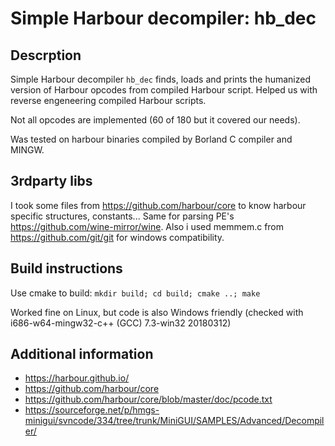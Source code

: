 # Simple Harbour decompiler: hb_dec

## Descrption
Simple Harbour decompiler `hb_dec` finds, loads and prints the humanized version of Harbour opcodes from compiled Harbour script.
Helped us with reverse engeneering compiled Harbour scripts.

Not all opcodes are implemented (60 of 180 but it covered our needs).

Was tested on harbour binaries compiled by Borland C compiler and MINGW.

## 3rdparty libs

I took some files from https://github.com/harbour/core to know harbour specific structures, constants...
Same for parsing PE's https://github.com/wine-mirror/wine.
Also i used memmem.c from https://github.com/git/git for windows compatibility.

## Build instructions

Use cmake to build: `mkdir build; cd build; cmake ..; make`

Worked fine on Linux, but code is also Windows friendly (checked with i686-w64-mingw32-c++ (GCC) 7.3-win32 20180312)

## Additional information

* https://harbour.github.io/
* https://github.com/harbour/core
* https://github.com/harbour/core/blob/master/doc/pcode.txt
* https://sourceforge.net/p/hmgs-minigui/svncode/334/tree/trunk/MiniGUI/SAMPLES/Advanced/Decompiler/

